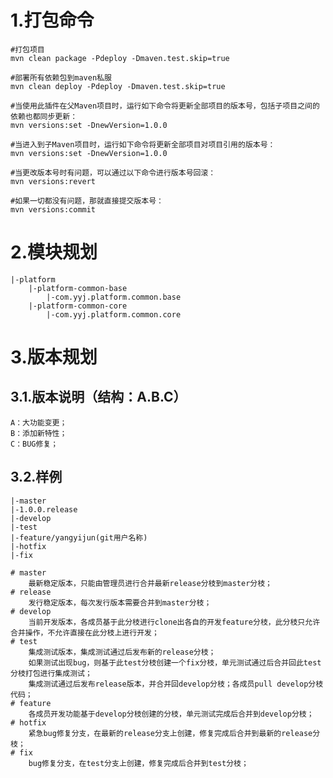 # 1.打包命令
    #打包项目
    mvn clean package -Pdeploy -Dmaven.test.skip=true
    
    #部署所有依赖包到maven私服
    mvn clean deploy -Pdeploy -Dmaven.test.skip=true
    
    #当使用此插件在父Maven项目时，运行如下命令将更新全部项目的版本号，包括子项目之间的依赖也都同步更新：
    mvn versions:set -DnewVersion=1.0.0

    #当进入到子Maven项目时，运行如下命令将更新全部项目对项目引用的版本号：
    mvn versions:set -DnewVersion=1.0.0

    #当更改版本号时有问题，可以通过以下命令进行版本号回滚：
    mvn versions:revert

    #如果一切都没有问题，那就直接提交版本号：
    mvn versions:commit

# 2.模块规划
    |-platform
        |-platform-common-base
            |-com.yyj.platform.common.base
        |-platform-common-core
            |-com.yyj.platform.common.core

# 3.版本规划
## 3.1.版本说明（结构：A.B.C）
    A：大功能变更；
    B：添加新特性；
    C：BUG修复；
## 3.2.样例
    |-master                           
    |-1.0.0.release                    
    |-develop                          
    |-test                             
    |-feature/yangyijun(git用户名称)    
    |-hotfix                           
    |-fix                              

    # master
        最新稳定版本，只能由管理员进行合并最新release分枝到master分枝；
    # release
        发行稳定版本，每次发行版本需要合并到master分枝；
    # develop
        当前开发版本，各成员基于此分枝进行clone出各自的开发feature分枝，此分枝只允许合并操作，不允许直接在此分枝上进行开发；
    # test
        集成测试版本，集成测试通过后发布新的release分枝；
        如果测试出现bug，则基于此test分枝创建一个fix分枝，单元测试通过后合并回此test分枝打包进行集成测试；
        集成测试通过后发布release版本，并合并回develop分枝；各成员pull develop分枝代码；
    # feature
        各成员开发功能基于develop分枝创建的分枝，单元测试完成后合并到develop分枝；
    # hotfix    
        紧急bug修复分支，在最新的release分支上创建，修复完成后合并到最新的release分枝；
    # fix
        bug修复分支，在test分支上创建，修复完成后合并到test分枝；